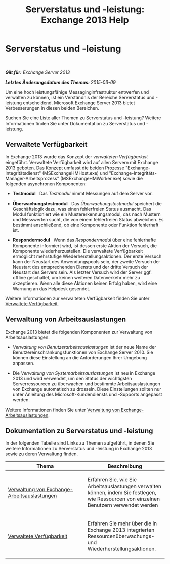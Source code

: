 ﻿---
title: 'Serverstatus und -leistung: Exchange 2013 Help'
TOCTitle: Serverstatus und -leistung
ms:assetid: 9d1fdec8-8273-4c71-88f1-b4edfd542c4f
ms:mtpsurl: https://technet.microsoft.com/de-de/library/JJ150551(v=EXCHG.150)
ms:contentKeyID: 50476337
ms.date: 04/24/2018
mtps_version: v=EXCHG.150
ms.translationtype: HT
---

# Serverstatus und -leistung

 

_**Gilt für:** Exchange Server 2013_

_**Letztes Änderungsdatum des Themas:** 2015-03-09_

Um eine hoch leistungsfähige Messaginginfrastruktur entwerfen und verwalten zu können, ist ein Verständnis der Bereiche Serverstatus und -leistung entscheidend. Microsoft Exchange Server 2013 bietet Verbesserungen in diesen beiden Bereichen.

Suchen Sie eine Liste aller Themen zu Serverstatus und -leistung? Weitere Informationen finden Sie unter Dokumentation zu Serverstatus und -leistung.

## Verwaltete Verfügbarkeit

In Exchange 2013 wurde das Konzept der *verwalteten Verfügbarkeit* eingeführt. Verwaltete Verfügbarkeit wird auf allen Servern mit Exchange 2013 geboten. Das Konzept umfasst die beiden Prozesse "Exchange-Integritätsdienst" (MSExchangeHMHost.exe) und "Exchange-Integritäts-Manager-Arbeitsprozess" (MSExchangeHMWorker.exe) sowie die folgenden asynchronen Komponenten:

  - **Testmodul**   Das *Testmodul* nimmt Messungen auf dem Server vor.

  - **Überwachungstestmodul**   Das *Überwachungstestmodul* speichert die Geschäftslogik dazu, was einen fehlerfreien Status ausmacht. Das Modul funktioniert wie ein Mustererkennungsmodul, das nach Mustern und Messwerten sucht, die von einem fehlerfreien Status abweichen. Es bestimmt anschließend, ob eine Komponente oder Funktion fehlerhaft ist.

  - **Respondermodul**   Wenn das *Respondermodul* über eine fehlerhafte Komponente informiert wird, ist dessen erste Aktion der Versuch, die Komponente wiederherzustellen. Die verwaltete Verfügbarkeit ermöglicht mehrstufige Wiederherstellungsaktionen. Der erste Versuch kann der Neustart des Anwendungspools sein, der zweite Versuch der Neustart des entsprechenden Diensts und der dritte Versuch der Neustart des Servers sein. Als letzter Versuch wird der Server ggf. offline geschaltet, um keinen weiteren Datenverkehr mehr zu akzeptieren. Wenn alle diese Aktionen keinen Erfolg haben, wird eine Warnung an das Helpdesk gesendet.

Weitere Informationen zur verwalteten Verfügbarkeit finden Sie unter [Verwaltete Verfügbarkeit](managed-availability-exchange-2013-help.md).

## Verwaltung von Arbeitsauslastungen

Exchange 2013 bietet die folgenden Komponenten zur Verwaltung von Arbeitsauslastungen:

  - *Verwaltung von Benutzerarbeitsauslastungen* ist der neue Name der Benutzereinschränkungsfunktionen von Exchange Server 2010. Sie können diese Einstellung an die Anforderungen Ihrer Umgebung anpassen.

  - Die *Verwaltung von Systemarbeitsauslastungen* ist neu in Exchange 2013 und wird verwendet, um den Status der wichtigsten Serverressourcen zu überwachen und bestimmte Arbeitsauslastungen von Exchange automatisch zu drosseln. Diese Einstellungen sollten nur unter Anleitung des Microsoft-Kundendiensts und -Supports angepasst werden.

Weitere Informationen finden Sie unter [Verwaltung von Exchange-Arbeitsauslastungen](exchange-workload-management-exchange-2013-help.md).

## Dokumentation zu Serverstatus und -leistung

In der folgenden Tabelle sind Links zu Themen aufgeführt, in denen Sie weitere Informationen zu Serverstatus und -leistung in Exchange 2013 sowie zu deren Verwaltung finden.


<table>
<colgroup>
<col style="width: 50%" />
<col style="width: 50%" />
</colgroup>
<thead>
<tr class="header">
<th>Thema</th>
<th>Beschreibung</th>
</tr>
</thead>
<tbody>
<tr class="odd">
<td><p><a href="exchange-workload-management-exchange-2013-help.md">Verwaltung von Exchange-Arbeitsauslastungen</a></p></td>
<td><p>Erfahren Sie, wie Sie Arbeitsauslastungen verwalten können, indem Sie festlegen, wie Ressourcen von einzelnen Benutzern verwendet werden</p></td>
</tr>
<tr class="even">
<td><p><a href="managed-availability-exchange-2013-help.md">Verwaltete Verfügbarkeit</a></p></td>
<td><p>Erfahren Sie mehr über die in Exchange 2013 integrierten Ressourcenüberwachungs- und Wiederherstellungsaktionen.</p></td>
</tr>
</tbody>
</table>

